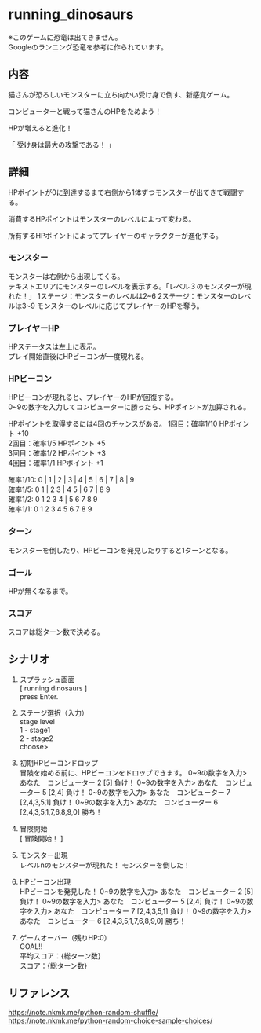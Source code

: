 # running_dinosaurs
※このゲームに恐竜は出てきません。  
Googleのランニング恐竜を参考に作られています。

## 内容

猫さんが恐ろしいモンスターに立ち向かい受け身で倒す、新感覚ゲーム。

コンピューターと戦って猫さんのHPをためよう！

HPが増えると進化！

「 受け身は最大の攻撃である！ 」

## 詳細
HPポイントが0に到達するまで右側から1体ずつモンスターが出てきて戦闘する。 

消費するHPポイントはモンスターのレベルによって変わる。

所有するHPポイントによってプレイヤーのキャラクターが進化する。

### モンスター
モンスターは右側から出現してくる。  
テキストエリアにモンスターのレベルを表示する。「レベル３のモンスターが現れた！」
1ステージ：モンスターのレベルは2~6
2ステージ：モンスターのレベルは3~9
モンスターのレベルに応じてプレイヤーのHPを奪う。

### プレイヤーHP
HPステータスは左上に表示。  
プレイ開始直後にHPビーコンが一度現れる。

### HPビーコン
HPビーコンが現れると、プレイヤーのHPが回復する。  
0~9の数字を入力してコンピューターに勝ったら、HPポイントが加算される。

HPポイントを取得するには4回のチャンスがある。 
1回目：確率1/10 HPポイント +10  
2回目：確率1/5  HPポイント +5  
3回目：確率1/2  HPポイント +3  
4回目：確率1/1  HPポイント +1

確率1/10: 0 | 1 | 2 | 3 | 4 | 5 | 6 | 7 | 8 | 9  
確率1/5:  0   1 | 2   3 | 4   5 | 6   7 | 8   9  
確率1/2:  0   1   2   3   4 | 5   6   7   8   9  
確率1/1:  0   1   2   3   4   5   6   7   8   9

### ターン
モンスターを倒したり、HPビーコンを発見したりすると1ターンとなる。

### ゴール
HPが無くなるまで。

### スコア
スコアは総ターン数で決める。

## シナリオ
1. スプラッシュ画面  
    [ running dinosaurs ]  
    press Enter.

2. ステージ選択（入力）  
    stage level  
    1 - stage1  
    2 - stage2  
    choose>

3. 初期HPビーコンドロップ  
    冒険を始める前に、HPビーコンをドロップできます。
    0~9の数字を入力>
    あなた　コンピューター
    2       [5]
    負け！
    0~9の数字を入力>
    あなた　コンピューター
    5       [2,4]
    負け！
    0~9の数字を入力>
    あなた　コンピューター
    7       [2,4,3,5,1]
    負け！
    0~9の数字を入力>
    あなた　コンピューター
    6       [2,4,3,5,1,7,6,8,9,0]
    勝ち！

4. 冒険開始  
    [ 冒険開始！ ]

5. モンスター出現  
    レベルnのモンスターが現れた！
    モンスターを倒した！

5. HPビーコン出現  
    HPビーコンを発見した！
    0~9の数字を入力>
    あなた　コンピューター
    2       [5]
    負け！
    0~9の数字を入力>
    あなた　コンピューター
    5       [2,4]
    負け！
    0~9の数字を入力>
    あなた　コンピューター
    7       [2,4,3,5,1]
    負け！
    0~9の数字を入力>
    あなた　コンピューター
    6       [2,4,3,5,1,7,6,8,9,0]
    勝ち！

6. ゲームオーバー（残りHP:0）  
    GOAL!!  
    平均スコア：{総ターン数}  
    スコア：{総ターン数}

## リファレンス
https://note.nkmk.me/python-random-shuffle/
https://note.nkmk.me/python-random-choice-sample-choices/